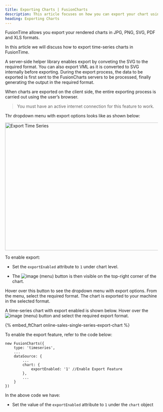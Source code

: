 ```yaml
---
title: Exporting Charts | FusionCharts
description: This article focuses on how you can export your chart using plain javascript.
heading: Exporting Charts
---
```


FusionTime allows you export your rendered charts in JPG, PNG, SVG, PDF and XLS formats.

In this article we will discuss how to export time-series charts in FusionTime.

A server-side helper library enables export by conveting the SVG to the required format. You can also export VML as it is converted to SVG internally before exporting. During the export process, the data to be exported is first sent to the FusionCharts servers to be processed, finally generating the output in the required format.

When charts are exported on the client side, the entire exporting process is carried out using the user’s browser.

> You must have an active internet connection for this feature to work.

Thr dropdown menu with export options looks like as shown below:

<img src="{% site.baseurl %}/images/fusiontime-export-charts.png" alt="Export Time Series" width="700" height="420">

To enable export:

* Set the `exportEnabled` attribute to `1` under chart level.

* The <span> ![image](/images/exporting-as-image-and-pdf-export-button.jpg) </span> (menu) button is then visible on the top-right corner of the chart.

Hover over this button to see the dropdown menu with export options. From the menu, select the required format. The chart is exported to your machine in the selected format.

A time-series chart with export enabled is shown below. Hover over the <span> ![image](/images/exporting-as-image-and-pdf-export-button.jpg) </span> (menu) button and select the required export format.

{% embed_ftChart online-sales-single-series-export-chart %}

To enable the export feature, refer to the code below:

```
new FusionCharts({
    type: 'timeseries',
    ...
    dataSource: {
	    ...
	    chart: {
	        exportEnabled: '1' //Enable Export Feature
	    },
	    ...
	}
})
```

In the above code we have:

* Set the value of the `exportEnabled` attribute to `1` under the `chart` object
